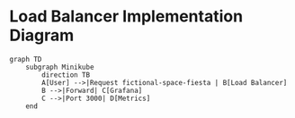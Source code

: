 # Load Balancer Implementation Diagram

```mermaid
graph TD
    subgraph Minikube
        direction TB
        A[User] -->|Request fictional-space-fiesta | B[Load Balancer]
        B -->|Forward| C[Grafana]
        C -->|Port 3000| D[Metrics]
    end
```
